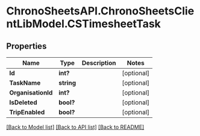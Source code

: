 # ChronoSheetsAPI.ChronoSheetsClientLibModel.CSTimesheetTask
## Properties

Name | Type | Description | Notes
------------ | ------------- | ------------- | -------------
**Id** | **int?** |  | [optional] 
**TaskName** | **string** |  | [optional] 
**OrganisationId** | **int?** |  | [optional] 
**IsDeleted** | **bool?** |  | [optional] 
**TripEnabled** | **bool?** |  | [optional] 

[[Back to Model list]](../README.md#documentation-for-models) [[Back to API list]](../README.md#documentation-for-api-endpoints) [[Back to README]](../README.md)

